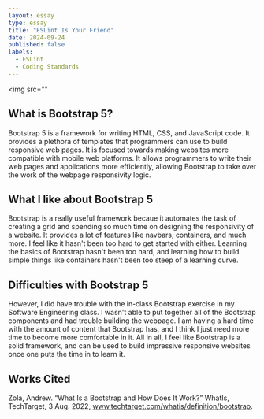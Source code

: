 ```yaml
---
layout: essay
type: essay
title: "ESLint Is Your Friend"
date: 2024-09-24
published: false
labels:
  - ESLint
  - Coding Standards
---
```


<img src=""
## What is Bootstrap 5?
Bootstrap 5 is a framework for writing HTML, CSS, and JavaScript code. It provides a plethora of templates that programmers can use to build responsive web pages. It is focused towards making websites more compatible with mobile web platforms. It allows programmers to write their web pages and applications more efficiently, allowing Bootstrap to take over the work of the webpage responsivity logic. 

## What I like about Bootstrap 5
Bootstrap is a really useful framework becaue it automates the task of creating a grid and spending so much time on designing the responsivity of a website. It provides a lot of features like navbars, containers, and much more. I feel like it hasn't been too hard to get started with either. Learning the basics of Bootstrap hasn't been too hard, and learning how to build simple things like containers hasn't been too steep of a learning curve. 

## Difficulties with Bootstrap 5
However, I did have trouble with the in-class Bootstrap exercise in my Software Engineering class. I wasn't able to put together all of the Bootstrap components and had trouble building the webpage. I am having a hard time with the amount of content that Bootstrap has, and I think I just need more time to become more comfortable in it. All in all, I feel like Bootstrap is a solid framework, and can be used to build impressive responsive websites once one puts the time in to learn it. 

## Works Cited
Zola, Andrew. “What Is a Bootstrap and How Does It Work?” WhatIs, TechTarget, 3 Aug. 2022, www.techtarget.com/whatis/definition/bootstrap. 
